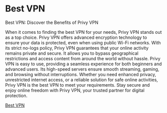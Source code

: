 # Best VPN

Best VPN: Discover the Benefits of Privy VPN

When it comes to finding the best VPN for your needs, Privy VPN stands out as a top choice. Privy VPN offers advanced encryption technology to ensure your data is protected, even when using public Wi-Fi networks. With its strict no-logs policy, Privy VPN guarantees that your online activity remains private and secure. It allows you to bypass geographical restrictions and access content from around the world without hassle. Privy VPN is easy to use, providing a seamless experience for both beginners and advanced users. Its high-speed servers ensure smooth streaming, gaming, and browsing without interruptions. Whether you need enhanced privacy, unrestricted internet access, or a reliable solution for safe online activities, Privy VPN is the best VPN to meet your requirements. Stay secure and enjoy online freedom with Privy VPN, your trusted partner for digital protection.

[Best VPN](https://play.google.com/store/apps/details?id=com.privy.proxy)


